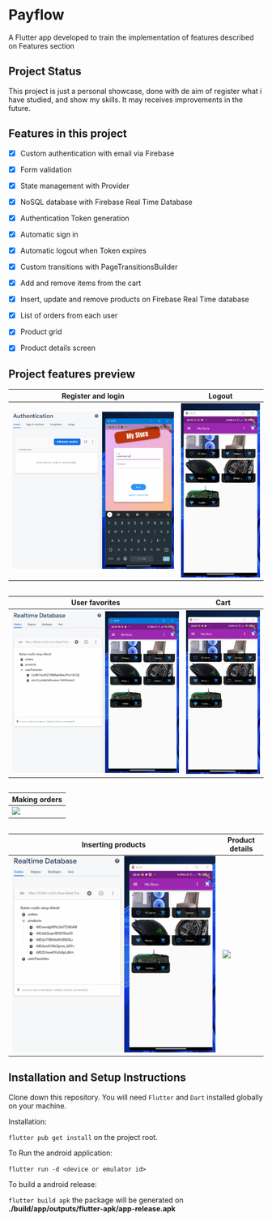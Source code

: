 # Payflow

A Flutter app developed to train the implementation of features described on Features section

## Project Status

This project is just a personal showcase, done with de aim of  register what i have studied, and show my skills. It may receives improvements in the future.

## Features in this project

 - [x] Custom authentication with email via Firebase
 - [x] Form validation
 - [x] State management with Provider
 - [x] NoSQL database with Firebase Real Time Database
 - [x] Authentication Token generation
 - [x] Automatic sign in
 - [x] Automatic logout when Token expires
 - [x] Custom transitions with PageTransitionsBuilder
 - [x] Add and remove items from the cart
 - [x] Insert, update and remove products on Firebase Real Time database
 - [x] List of orders from each user
 - [x] Product grid
 - [x] Product details screen


## Project features preview

| Register and login                                     | Logout                                         |
| ------------------------------------------------------ | ---------------------------------------------- |
| ![](assets/images/captures/1%20-%20login_register.gif) | ![](assets/images/captures/7%20-%20logout.gif) |

##

| User favorites                                         | Cart                                         |
| ------------------------------------------------------ | -------------------------------------------- |
| ![](assets/images/captures/3%20-%20user_favorites.gif) | ![](assets/images/captures/4%20-%20cart.gif) |

##

| Making orders                                         |
| ----------------------------------------------------- |
| ![](assets/images/captures/5%20-%20making_orders.gif) |

##
| Inserting products                                       | Product details                                              |
| -------------------------------------------------------- | ------------------------------------------------------------ |
| ![](assets/images/captures/6%20-%20insert%20product.gif) | ![](assets/images/captures/2%20-%20home_product_details.gif) |


## Installation and Setup Instructions

Clone down this repository. You will need `Flutter` and `Dart` installed globally on your machine.

Installation:

`flutter pub get install` on the project root.

To Run the android application:

`flutter run -d <device or emulator id>`

To build a android release:

`flutter build apk` the package will be generated on **./build/app/outputs/flutter-apk/app-release.apk**

